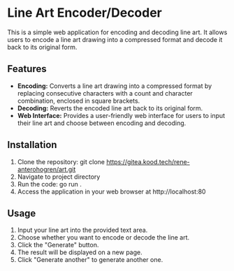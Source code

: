 # Line Art Encoder/Decoder

This is a simple web application for encoding and decoding line art. It allows users to encode a line art drawing into a compressed format and decode it back to its original form.

## Features

- **Encoding:** Converts a line art drawing into a compressed format by replacing consecutive characters with a count and character combination, enclosed in square brackets.
- **Decoding:** Reverts the encoded line art back to its original form.
- **Web Interface:** Provides a user-friendly web interface for users to input their line art and choose between encoding and decoding.

## Installation

1. Clone the repository:
   git clone https://gitea.kood.tech/rene-anterohogren/art.git
2. Navigate to project directory
3. Run the code:
   go run .
4. Access the application in your web browser at http://localhost:80

## Usage

1. Input your line art into the provided text area.  
2. Choose whether you want to encode or decode the line art.  
3. Click the "Generate" button.
4. The result will be displayed on a new page.
5. Click "Generate another" to generate another one.

